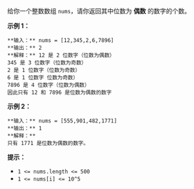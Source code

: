 给你一个整数数组 `nums`，请你返回其中位数为  **偶数**  的数字的个数。



**示例 1：**

    
    
    **输入：** nums = [12,345,2,6,7896]
    **输出：** 2
    **解释：** 12 是 2 位数字（位数为偶数） 
    345 是 3 位数字（位数为奇数）  
    2 是 1 位数字（位数为奇数） 
    6 是 1 位数字 位数为奇数） 
    7896 是 4 位数字（位数为偶数）  
    因此只有 12 和 7896 是位数为偶数的数字
    

**示例 2：**

    
    
    **输入：** nums = [555,901,482,1771]
    **输出：** 1 
    **解释：**
    只有 1771 是位数为偶数的数字。
    



**提示：**

  * `1 <= nums.length <= 500`
  * `1 <= nums[i] <= 10^5`

